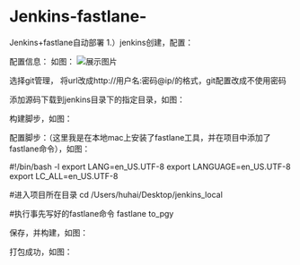 # Jenkins-fastlane-
Jenkins+fastlane自动部署
1.）jenkins创建，配置：

 配置信息：
 如图：
  ![展示图片](https://github.com/diankuanghuolong/Jenkins-fastlane-/blob/main/images/1.png)

 选择git管理，
    将url改成http://用户名:密码@ip/的格式，git配置改成不使用密码

添加源码下载到jenkins目录下的指定目录，如图：


构建脚步，如图：


  配置脚步：（这里我是在本地mac上安装了fastlane工具，并在项目中添加了fastlane命令），如图：

#!/bin/bash -l
export LANG=en_US.UTF-8
export LANGUAGE=en_US.UTF-8
export LC_ALL=en_US.UTF-8

#进入项目所在目录
cd /Users/huhai/Desktop/jenkins_local

#执行事先写好的fastlane命令
fastlane to_pgy


保存，并构建，如图：


打包成功，如图：




